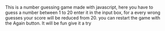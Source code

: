 This is a number guessing game made with javascript, here you have to guess a number between 1 to 20 enter it in the input box, for a every wrong guesses your score will be reduced from 20. you can restart the game with the Again button.
It will be fun give it a try
